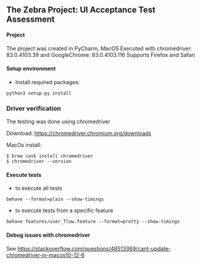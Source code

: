 ## The Zebra Project: UI Acceptance Test Assessment

#### Project

The project was created in PyCharm, MacOS
Executed with chromedriver: 83.0.4103.39 and GoogleChrome: 83.0.4103.116
Supports Firefox and Safari 

#### Setup environment

- Install required packages:

```shell script
python3 setup.py install
```

### Driver verification

The testing was done using chromedriver

Download: https://chromedriver.chromium.org/downloads

MacOs install: 
 
```shell script
$ brew cask install chromedriver
$ chromedriver --version
```

#### Execute tests

 - to execute all tests
```shell script
behave --format=plain --show-timings
```
- to execute tests from a specific feature
```shell script
behave features/user_flow.feature --format=pretty --show-timings
```

#### Debug issues with chromedriver

See https://stackoverflow.com/questions/48513369/cant-update-chromedriver-in-macos10-12-6
